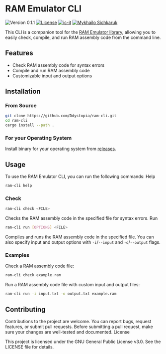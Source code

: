 # RAM Emulator CLI

![Version 0.1.1](https://img.shields.io/badge/version-0.1.1-blue.svg)
[![License](https://img.shields.io/badge/license-GNU3-blue.svg)](./LICENSE)
[![ic-it](https://img.shields.io/badge/GitHub-ic--it-blue.svg)](https://github.com/ic-it)
[![Mykhailo Sichkaruk](https://img.shields.io/badge/GitHub-Mykhailo--Sichkaruk-blue.svg)](https://github.com/Mykhailo-Sichkaruk)


This CLI is a companion tool for the [RAM Emulator library](https://github.com/AVO-cado-team/ramemu), allowing you to
easily check, compile, and run RAM assembly code from the command line.

## Features

- Check RAM assembly code for syntax errors
- Compile and run RAM assembly code
- Customizable input and output options

## Installation
### From Source
```bash
git clone https://github.com/Ddystopia/ram-cli.git
cd ram-cli
cargo install --path .
```
### For your Operating System
Install binary for your operating system from [releases](https://github.com/AVO-cado-team/ram-cli/releases/tag/v0.1.1).

## Usage

To use the RAM Emulator CLI, you can run the following commands: Help

```bash
ram-cli help
```

### Check

```bash
ram-cli check <FILE>
```

Checks the RAM assembly code in the specified file for syntax errors. Run

```bash
ram-cli run [OPTIONS] <FILE>
```

Compiles and runs the RAM assembly code in the specified file. You can also
specify input and output options with `-i`/`--input` and `-o`/`--output` flags.

### Examples

Check a RAM assembly code file:

```bash
ram-cli check example.ram
```

Run a RAM assembly code file with custom input and output files:

```bash
ram-cli run -i input.txt -o output.txt example.ram
```

## Contributing

Contributions to the project are welcome. You can report bugs, request features,
or submit pull requests. Before submitting a pull request, make sure your
changes are well-tested and documented. License

This project is licensed under the GNU General Public License v3.0. See the
LICENSE file for details.
